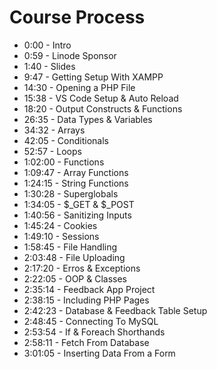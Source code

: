 # Course Process

- 0:00 - Intro
- 0:59 - Linode Sponsor
- 1:40 - Slides
- 9:47 - Getting Setup With XAMPP
- 14:30 - Opening a PHP File
- 15:38 - VS Code  Setup & Auto Reload
- 18:20 - Output Constructs & Functions
- 26:35 - Data Types & Variables
- 34:32 - Arrays
- 42:05 - Conditionals
- 52:57 - Loops
- 1:02:00 - Functions
- 1:09:47 - Array Functions
- 1:24:15 - String Functions
- 1:30:28 - Superglobals
- 1:34:05 - $_GET & $_POST
- 1:40:56 - Sanitizing Inputs
- 1:45:24 - Cookies
- 1:49:10 - Sessions
- 1:58:45 - File Handling
- 2:03:48 - File Uploading
- 2:17:20 - Erros & Exceptions
- 2:22:05 - OOP & Classes
- 2:35:14 - Feedback App Project
- 2:38:15 - Including PHP Pages
- 2:42:23 - Database & Feedback Table Setup
- 2:48:45 - Connecting To MySQL
- 2:53:54 - If & Foreach Shorthands
- 2:58:11 - Fetch From Database
- 3:01:05 - Inserting Data From a Form
